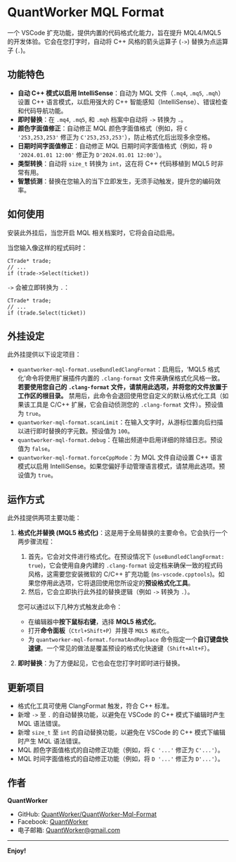 # QuantWorker MQL Format

一个 VSCode 扩充功能，提供内置的代码格式化能力，旨在提升 MQL4/MQL5 的开发体验。它会在您打字时，自动将 C++ 风格的箭头运算子 (`->`) 替换为点运算子 (`.`)。

## 功能特色

*   **自动 C++ 模式以启用 IntelliSense**：自动为 MQL 文件（`.mq4`, `.mq5`, `.mqh`）设置 C++ 语言模式，以启用强大的 C++ 智能感知（IntelliSense）、错误检查和代码导航功能。
*   **即时替换**：在 `.mq4`, `.mq5`, 和 `.mqh` 档案中自动将 `->` 转换为 `.`。
*   **颜色字面值修正**：自动修正 MQL 颜色字面值格式（例如，将 `C '253,253,253'` 修正为 `C'253,253,253'`），防止格式化后出现多余空格。
*   **日期时间字面值修正**：自动修正 MQL 日期时间字面值格式（例如，将 `D '2024.01.01 12:00'` 修正为 `D'2024.01.01 12:00'`）。
*   **类型转换**：自动将 `size_t` 转换为 `int`，这在将 C++ 代码移植到 MQL5 时非常有用。
*   **智慧侦测**：替换在您输入的当下立即发生，无须手动触发，提升您的编码效率。

  <!-- 建议您录制一个 GIF 动图来展示效果，并替换此连结 -->

## 如何使用

安装此外挂后，当您开启 MQL 相关档案时，它将会自动启用。

当您输入像这样的程式码时：

```mql
CTrade* trade;
// ...
if (trade->Select(ticket))
```

`->` 会被立即转换为 `.`：

```mql
CTrade* trade;
// ...
if (trade.Select(ticket))
```

## 外挂设定

此外挂提供以下设定项目：

*   `quantworker-mql-format.useBundledClangFormat`：启用后，‘MQL5 格式化’命令将使用扩展插件内置的 `.clang-format` 文件来确保格式化风格一致。**若要使用您自己的 `.clang-format` 文件，请禁用此选项，并将您的文件放置于工作区的根目录。** 禁用后，此命令会退回使用您自定义的默认格式化工具（如果该工具是 C/C++ 扩展，它会自动侦测您的 `.clang-format` 文件）。预设值为 `true`。
*   `quantworker-mql-format.scanLimit`：在输入文字时，从游标位置向后扫描以进行即时替换的字元数。预设值为 `100`。
*   `quantworker-mql-format.debug`：在输出频道中启用详细的除错日志。预设值为 `false`。
*   `quantworker-mql-format.forceCppMode`：为 MQL 文件自动设置 C++ 语言模式以启用 IntelliSense。如果您偏好手动管理语言模式，请禁用此选项。预设值为 `true`。

## 运作方式
此外挂提供两项主要功能：
1.  **格式化并替换 (MQL5 格式化)**：这是用于全局替换的主要命令。它会执行一个两步骤流程：
    1.  首先，它会对文件进行格式化。在预设情况下 (`useBundledClangFormat: true`)，它会使用自身内建的 `.clang-format` 设定档来确保一致的程式码风格，这需要您安装微软的 C/C++ 扩充功能 (`ms-vscode.cpptools`)。如果您停用此选项，它将退回使用您所设定的**预设格式化工具**。
    2.  然后，它会立即执行此外挂的替换逻辑（例如 `->` 转换为 `.`）。

    您可以通过以下几种方式触发此命令：
    *   在编辑器中**按下鼠标右键**，选择 **MQL5 格式化**。
    *   打开**命令面板**（`Ctrl+Shift+P`）并搜寻 `MQL5 格式化`。
    *   为 `quantworker-mql-format.formatAndReplace` 命令指定一个**自订键盘快速键**。一个常见的做法是覆盖预设的格式化快速键（`Shift+Alt+F`）。
2.  **即时替换**：为了方便起见，它也会在您打字时即时进行替换。

## 更新项目
*   格式化工具可使用 ClangFormat 触发，符合 C++ 标准。
*   新增 `->` 至 `.` 的自动替换功能，以避免在 VSCode 的 C++ 模式下编辑时产生 MQL 语法错误。
*   新增 `size_t` 至 `int` 的自动替换功能，以避免在 VSCode 的 C++ 模式下编辑时产生 MQL 语法错误。
*   MQL 颜色字面值格式的自动修正功能（例如，将 `C '...'` 修正为 `C'...'`）。
*   MQL 时间字面值格式的自动修正功能（例如，将 `D '...'` 修正为 `D'...'`）。
  
## 作者

**QuantWorker**

*   GitHub: [QuantWorker/QuantWorker-Mql-Format](https://github.com/QuantWorker/QuantWorker-Mql-Format)
*   Facebook: [QuantWorker](https://facebook.com/QuantWorker)
*   电子邮箱: <QuantWorker@gmail.com>

---

**Enjoy!**
